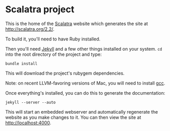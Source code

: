 # Scalatra project

This is the home of the [Scalatra](http://github.com/scalatra/scalatra/)
website which generates the site at http://scalatra.org/2.2/.

To build it, you'll need to have Ruby installed.

Then you'll need [Jekyll](https://github.com/mojombo/jekyll) and a 
few other things installed on your system. `cd` into the root directory
of the project and type:

```
bundle install
```

This will download the project's rubygem dependencies.

Note: on recent LLVM-favoring versions of Mac, you will need to install
[gcc](https://github.com/kennethreitz/osx-gcc-installer).

Once everything's installed, you can do this to generate the documentation:

```
jekyll --server --auto
```

This will start an embedded webserver and automatically regenerate the website
as you make changes to it. You can then view the site at 
[http://localhost:4000](http://localhost:4000).
